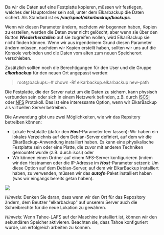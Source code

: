 Da wir die Daten auf eine Festplatte kopieren, müssen wir festlegen, welches der Hauptordner sein soll, unter dem Elkarbackup die Daten sichert. Als Standard ist es _**/var/spool/elkarbackup/backups**_.

Wenn wir diesen Parameter ändern, nachdem wir begonnen haben, Kopien zu erstellen, werden die Daten zwar nicht gelöscht, aber wenn sie über den Button _**Wiederherstellen**_ auf sie zugreifen wollen, wird ElkarBackup sie nicht finden können. Wenn wir aus irgendeinem Grund diesen Parameter ändern müssen, nachdem wir Kopien erstellt haben, sollten wir uns auf die Konsole verbinden und die Daten vom alten zum neuen Speicherort verschieben.

Zusätzlich sollten noch die Berechtigungen für den User und die Gruppe _**elkarbackup**_ für den neuen Ort angepasst werden:

> root@backups:~\# chown -Rf elkarbackup.elkarbackup new-path

Die Festplatte, die der Server nutzt um die Daten zu sichern, kann physisch verbunden sein oder sich in einem Netzwerk befinden, z.B. durch [ISCSI](https://en.wikipedia.org/wiki/ISCSI) oder [NFS](https://en.wikipedia.org/wiki/Network_File_System) Protokoll. Das ist eine interessante Option, wenn wir ElkarBackup als virtuellen Server betreiben.

Die Anwendung gibt uns zwei Möglichkeiten, wie wir das Repsitory betreiben können:

* Lokale Festplatte \(dafür den _**Host**_-Parameter leer lassen\): Wir haben ein lokales Verzeichnis auf dem Debian-Server definiert, auf dem wir die ElkarBackup-Anwendung installiert haben. Es kann eine physikalische Festplatte sein oder eine Platte, die zuvor mit anderen Techniken gemountet wurde \(z.B. durch iscsi\) oder
* Wir können einen Ordner auf einem NFS-Server konfigurieren \(indem wir den Hostnamen oder die IP-Adresse im _**Host**_-Parameter setzen\): Um diese Option auf dem Debian-Server, auf dem wir ElkarBackup installiert haben, zu verwenden, müssen wir das _**autofs**_-Paket installiert haben \(was wir eingangs bereits getan haben\).

![](/assets/parameters7.png)

_Hinweis:_ Denken Sie daran, dass wenn wir den Ort für das Repository ändern, dem Beutzer "elkarbackup" auf unserem Server auch die Schreibrechte für die neue Lokation zu gewähren.

_Hinweis:_ Wenn Tahoe-LAFS auf der Maschine installiert ist, können wir den sekundären Speicher aktivieren. Beachten sie, dass Tahoe konfiguriert wurde, um erfolgreich arbeiten zu können.

